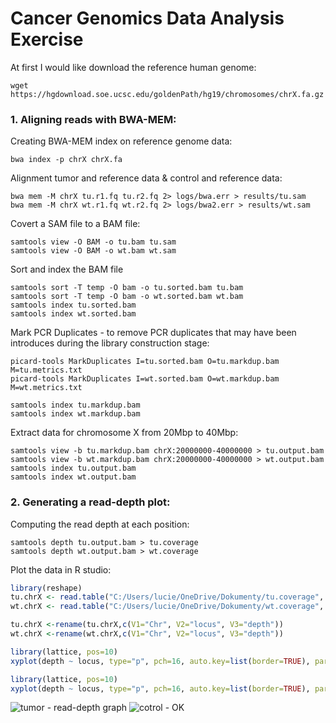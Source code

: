 # Cancer Genomics Data Analysis Exercise

At first I would like download the reference human genome:

```console
wget https://hgdownload.soe.ucsc.edu/goldenPath/hg19/chromosomes/chrX.fa.gz
```

### 1. Aligning reads with BWA-MEM:
Creating BWA-MEM index on reference genome data:
```console
bwa index -p chrX chrX.fa 
```

Alignment tumor and reference data & control and reference data:
```console
bwa mem -M chrX tu.r1.fq tu.r2.fq 2> logs/bwa.err > results/tu.sam
bwa mem -M chrX wt.r1.fq wt.r2.fq 2> logs/bwa2.err > results/wt.sam
```

Covert a SAM file to a BAM file:
```console
samtools view -O BAM -o tu.bam tu.sam
samtools view -O BAM -o wt.bam wt.sam
```

Sort and index the BAM file
```console
samtools sort -T temp -O bam -o tu.sorted.bam tu.bam
samtools sort -T temp -O bam -o wt.sorted.bam wt.bam
samtools index tu.sorted.bam
samtools index wt.sorted.bam
```

Mark PCR Duplicates - to remove PCR duplicates that may have been introduces during the library construction stage:
```console
picard-tools MarkDuplicates I=tu.sorted.bam O=tu.markdup.bam M=tu.metrics.txt
picard-tools MarkDuplicates I=wt.sorted.bam O=wt.markdup.bam M=wt.metrics.txt

samtools index tu.markdup.bam
samtools index wt.markdup.bam
```

Extract data for chromosome X from 20Mbp to 40Mbp:
```console
samtools view -b tu.markdup.bam chrX:20000000-40000000 > tu.output.bam
samtools view -b wt.markdup.bam chrX:20000000-40000000 > wt.output.bam
samtools index tu.output.bam
samtools index wt.output.bam
```

### 2. Generating a read-depth plot:
Computing the read depth at each position:
```console
samtools depth tu.output.bam > tu.coverage
samtools depth wt.output.bam > wt.coverage
```
Plot the data in R studio:
```r
library(reshape)
tu.chrX <- read.table("C:/Users/lucie/OneDrive/Dokumenty/tu.coverage", header=FALSE, sep='\t', na.strings="NA", dec=".", strip.white=TRUE)
wt.chrX <- read.table("C:/Users/lucie/OneDrive/Dokumenty/wt.coverage", header=FALSE, sep='\t', na.strings="NA", dec=".", strip.white=TRUE)

tu.chrX <-rename(tu.chrX,c(V1="Chr", V2="locus", V3="depth")) 
wt.chrX <-rename(wt.chrX,c(V1="Chr", V2="locus", V3="depth"))

library(lattice, pos=10) 
xyplot(depth ~ locus, type="p", pch=16, auto.key=list(border=TRUE), par.settings=simpleTheme(pch=16), scales=list(x=list(relation='same'), y=list(relation='same')), tu.chrX, main="depth by tumor data")

library(lattice, pos=10) 
xyplot(depth ~ locus, type="p", pch=16, auto.key=list(border=TRUE), par.settings=simpleTheme(pch=16), scales=list(x=list(relation='same'), y=list(relation='same')), wt.chrX, main="Read-depth plot of control data", col = "red")
```

![tumor - read-depth graph](https://user-images.githubusercontent.com/53037749/115723040-dd113a80-a37f-11eb-83e2-2e6b7b9c1442.png)
![cotrol - OK](https://user-images.githubusercontent.com/53037749/115750409-6e8ca680-a398-11eb-904e-50317c7bdadd.png)
